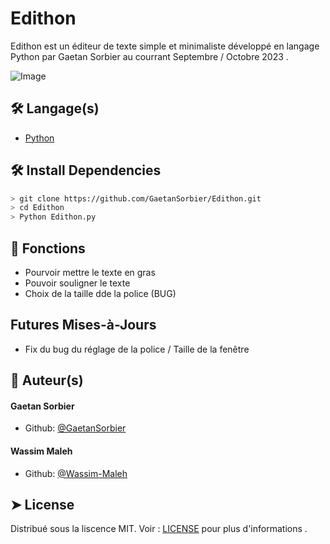 # Edithon
  
Edithon est un éditeur de texte simple et minimaliste développé en langage Python par Gaetan Sorbier au courrant Septembre / Octobre 2023 . 

![Image](https://zupimages.net/up/23/39/t5pr.png)
        
## 🛠️ Langage(s)
- [Python](https://python.org/)

## 🛠️ Install Dependencies    
```bash
> git clone https://github.com/GaetanSorbier/Edithon.git
> cd Edithon 
> Python Edithon.py
```

## 🧐 Fonctions   
- Pourvoir mettre le texte en gras
- Pouvoir souligner le texte
- Choix de la taille dde la police (BUG)

## Futures Mises-à-Jours 
- Fix du bug du réglage de la police / Taille de la fenêtre 
        
## 🙇 Auteur(s)
#### Gaetan Sorbier 
- Github: [@GaetanSorbier](https://github.com/GaetanSorbier)
#### Wassim Maleh 
- Github: [@Wassim-Maleh](https://github.com/Wassim-Maleh)
        
## ➤ License
Distribué sous la liscence MIT. Voir : [LICENSE](LICENSE) pour plus d'informations .

